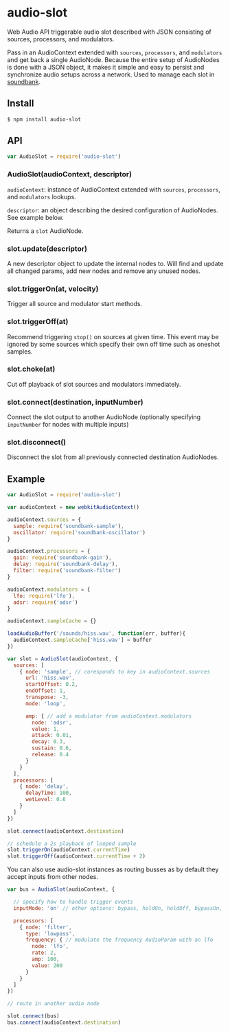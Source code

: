 audio-slot
===

Web Audio API triggerable audio slot described with JSON consisting of sources, processors, and modulators. 

Pass in an AudioContext extended with `sources`, `processors`, and `modulators` and get back a single AudioNode. Because the entire setup of AudioNodes is done with a JSON object, it makes it simple and easy to persist and synchronize audio setups across a network. Used to manage each slot in [soundbank](https://github.com/mmckegg/soundbank).

## Install

```bash
$ npm install audio-slot
```

## API

```js
var AudioSlot = require('audio-slot')
```

### AudioSlot(audioContext, descriptor)

`audioContext`: instance of AudioContext extended with `sources`, `processors`, and `modulators` lookups. 

`descriptor`: an object describing the desired configuration of AudioNodes. See example below.

Returns a `slot` AudioNode.

### slot.update(descriptor)

A new descriptor object to update the internal nodes to. Will find and update all changed params, add new nodes and remove any unused nodes.

### slot.triggerOn(at, velocity)

Trigger all source and modulator start methods.

### slot.triggerOff(at)

Recommend triggering `stop()` on sources at given time. This event may be ignored by some sources which specify their own off time such as oneshot samples.

### slot.choke(at)

Cut off playback of slot sources and modulators immediately.

### slot.connect(destination, inputNumber)

Connect the slot output to another AudioNode (optionally specifying `inputNumber` for nodes with multiple inputs)

### slot.disconnect()

Disconnect the slot from all previously connected destination AudioNodes.

## Example

```js
var AudioSlot = require('audio-slot')

var audioContext = new webkitAudioContext()

audioContext.sources = {
  sample: require('soundbank-sample'),
  oscillator: require('soundbank-oscillator')
}

audioContext.processors = {
  gain: require('soundbank-gain'),
  delay: require('soundbank-delay'),
  filter: require('soundbank-filter')
}

audioContext.modulators = {
  lfo: require('lfo'),
  adsr: require('adsr')
}

audioContext.sampleCache = {}

loadAudioBuffer('/sounds/hiss.wav', function(err, buffer){
  audioContext.sampleCache['hiss.wav'] = buffer
})

var slot = AudioSlot(audioContext, {
  sources: [
    { node: 'sample', // coresponds to key in audioContext.sources
      url: 'hiss.wav',
      startOffset: 0.2,
      endOffset: 1,
      transpose: -3,
      mode: 'loop',

      amp: { // add a modulator from audioContext.modulators
        node: 'adsr',
        value: 1,
        attack: 0.01,
        decay: 0.3,
        sustain: 0.6,
        release: 0.4
      }
    }
  ],
  processors: [
    { node: 'delay',
      delayTime: 100,
      wetLevel: 0.6
    }
  ]
})

slot.connect(audioContext.destination)

// schedule a 2s playback of looped sample
slot.triggerOn(audioContext.currentTime)
slot.triggerOff(audioContext.currentTime + 2)
```

You can also use audio-slot instances as routing busses as by default they accept inputs from other nodes.

```js
var bus = AudioSlot(audioContext, {

  // specify how to handle trigger events
  inputMode: 'on' // other options: bypass, holdOn, holdOff, bypassOn, bypassOff

  processors: [
    { node: 'filter',
      type: 'lowpass',
      frequency: { // modulate the frequency AudioParam with an lfo
        node: 'lfo',
        rate: 2,
        amp: 100,
        value: 200
      }
    }
  ]
})

// route in another audio node

slot.connect(bus)
bus.connect(audioContext.destination)
```